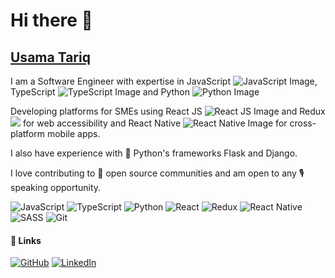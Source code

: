 # Hi there 👋

## [Usama Tariq](http://usamatariq.website/)


I am a Software Engineer with expertise in JavaScript ![JavaScript Image](https://cdn-icons-png.flaticon.com/16/5968/5968292.png), TypeScript ![TypeScript Image](https://cdn-icons-png.flaticon.com/16/5968/5968381.png) and Python ![Python Image](https://cdn-icons-png.flaticon.com/16/5968/5968350.png)

Developing platforms for SMEs using React JS ![React JS Image](https://cdn-icons-png.flaticon.com/16/919/919851.png) and Redux ![](https://cdn.iconscout.com/icon/free/png-16/redux-3521674-2945118.png) for web accessibility and React Native ![React Native Image](https://cdn-icons-png.flaticon.com/16/919/919851.png) for cross-platform mobile apps. 

I also have experience with 🐍 Python's frameworks Flask and Django.

I love contributing to 📖 open source communities and am open to any 🎙️ speaking opportunity.

![JavaScript](https://img.shields.io/badge/javascript-%23323330.svg?style=for-the-badge&logo=javascript&logoColor=%23F7DF1E) ![TypeScript](https://img.shields.io/badge/typescript-%23007ACC.svg?style=for-the-badge&logo=typescript&logoColor=white) ![Python](https://img.shields.io/badge/python-3670A0?style=for-the-badge&logo=python&logoColor=ffdd54) ![React](https://img.shields.io/badge/react-%2320232a.svg?style=for-the-badge&logo=react&logoColor=%2361DAFB) ![Redux](https://img.shields.io/badge/redux-%23593d88.svg?style=for-the-badge&logo=redux&logoColor=white) ![React Native](https://img.shields.io/badge/react_native-%2320232a.svg?style=for-the-badge&logo=react&logoColor=%2361DAFB) ![SASS](https://img.shields.io/badge/SASS-hotpink.svg?style=for-the-badge&logo=SASS&logoColor=white) ![Git](https://img.shields.io/badge/git-%23F05033.svg?style=for-the-badge&logo=git&logoColor=white) 

<!-- Contact me or learn more about my work here if that's the case.




💻 Want to get updated on the latest projects I am working on? Follow me on [GitHub![GitHub](https://cdn-icons-png.flaticon.com/16/1051/1051326.png)](https://github.com/Usama-Tariq)! 

🏢 Want to see my professional journey? Let's Connect on [LinkedIn![LinkedIn](https://cdn-icons-png.flaticon.com/16/174/174857.png)](https://www.linkedin.com/in/Usama-Tariq)!
 -->

#### 🔗 Links
[![GitHub](https://img.shields.io/badge/github-%23121011.svg?style=for-the-badge&logo=github&logoColor=white)](https://github.com/Usama-Tariq) [![LinkedIn](https://img.shields.io/badge/linkedin-%230077B5.svg?style=for-the-badge&logo=linkedin&logoColor=white)](https://www.linkedin.com/in/Usama-Tariq)

<!--
**Usama-Tariq/Usama-Tariq** is a ✨ _special_ ✨ repository because its `README.md` (this file) appears on your GitHub profile.

Here are some ideas to get you started:

- 🔭 I’m currently working on ...
- 🌱 I’m currently learning ...
- 👯 I’m looking to collaborate on ...
- 🤔 I’m looking for help with ...
- 💬 Ask me about ...
- 📫 How to reach me: ...
- 😄 Pronouns: ...
- ⚡ Fun fact: ...
--> 
